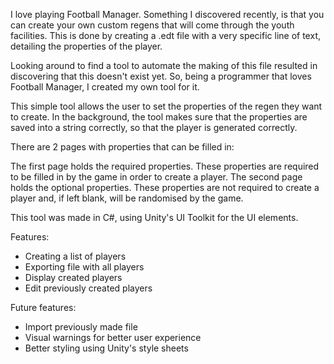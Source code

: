 I love playing Football Manager. Something I discovered recently, is that you can create your own custom regens that will come through the youth facilities. This is done by creating a .edt file with a very specific line of text, detailing the properties of the player.

Looking around to find a tool to automate the making of this file resulted in discovering that this doesn't exist yet. So, being a programmer that loves Football Manager, I created my own tool for it.

This simple tool allows the user to set the properties of the regen they want to create. In the background, the tool makes sure that the properties are saved into a string correctly, so that the player is generated correctly.

There are 2 pages with properties that can be filled in:

The first page holds the required properties. These properties are required to be filled in by the game in order to create a player. The second page holds the optional properties. These properties are not required to create a player and, if left blank, will be randomised by the game.

This tool was made in C#, using Unity's UI Toolkit for the UI elements.

Features:
* Creating a list of players
* Exporting file with all players
* Display created players
* Edit previously created players

Future features:
* Import previously made file
* Visual warnings for better user experience
* Better styling using Unity's style sheets
